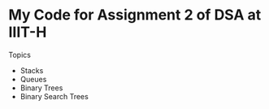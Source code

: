 # My Code for Assignment 2 of DSA at IIIT-H
Topics
- Stacks
- Queues
- Binary Trees
- Binary Search Trees
